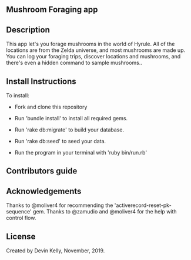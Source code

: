 ## Mushroom Foraging app



## Description
This app let's you forage mushrooms in the world of Hyrule. All of the locations are from the Zelda universe, and most mushrooms are made up. You can log your foraging trips, discover locations and mushrooms, and there's even a hidden command to sample mushrooms..



## Install Instructions

To install:

- Fork and clone this repository

- Run 'bundle install' to install all required gems.

- Run 'rake db:migrate' to build your database.

- Run 'rake db:seed' to seed your data.

- Run the program in your terminal with 'ruby bin/run.rb'


## Contributors guide


## Acknowledgements

Thanks to @moliver4 for recommending the 'activerecord-reset-pk-sequence' gem.
Thanks to @zamudio and @moliver4 for the help with control flow.


## License
Created by Devin Kelly, November, 2019.
